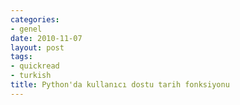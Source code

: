 ```yaml
---
categories:
- genel
date: 2010-11-07
layout: post
tags:
- quickread
- turkish
title: Python'da kullanıcı dostu tarih fonksiyonu
---
```



